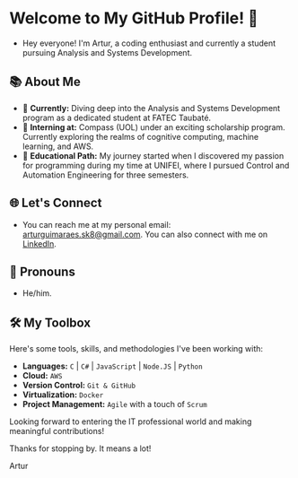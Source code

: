 <!-- Add Google Fonts Link -->
<link href="https://fonts.googleapis.com/css2?family=Inter&display=swap" rel="stylesheet">

<body>

  # Welcome to My GitHub Profile! 👋
  
  - Hey everyone! I'm Artur, a coding enthusiast and currently a student pursuing Analysis and Systems Development.
  
  ## 📚 About Me
  
  - 🔭 **Currently:** Diving deep into the Analysis and Systems Development program as a dedicated student at FATEC Taubaté.
  - 💼 **Interning at:** Compass (UOL) under an exciting scholarship program. Currently exploring the realms of cognitive computing, machine learning, and AWS.
  - 📘 **Educational Path:** My journey started when I discovered my passion for programming during my time at UNIFEI, where I pursued Control and Automation Engineering for three semesters.
  
  ## 🌐 Let's Connect
  
  - You can reach me at my personal email: [arturguimaraes.sk8@gmail.com](mailto:arturguimaraes.sk8@gmail.com). You can also connect with me on [LinkedIn](https://www.linkedin.com/in/artur-guimar%C3%A3es-174300262/).
  
  ## 🧑 Pronouns
  
  - He/him.
  
  ## 🛠 My Toolbox
  
  Here's some tools, skills, and methodologies I've been working with:
  
  - **Languages:** `C` | `C#` | `JavaScript` | `Node.JS` | `Python`
  - **Cloud:** `AWS`
  - **Version Control:** `Git & GitHub`
  - **Virtualization:** `Docker`
  - **Project Management:** `Agile` with a touch of `Scrum`
  
  Looking forward to entering the IT professional world and making meaningful contributions!
  
  Thanks for stopping by. It means a lot!
  
  Artur
</body>
